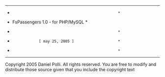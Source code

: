   *******************************************************
  *                                                     *
  *   FsPassengers 1.0 - for PHP/MySQL                  *
  *                                                     *
  *                 [ may 25, 2005 ]                    *
  *                                                     *
  *******************************************************
 
  Copyright 2005 Daniel Polli. All rights reserved.
  You are free to modify and distribute those source
  given that you include the copyright text